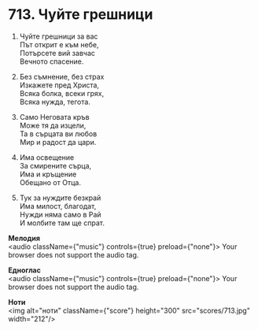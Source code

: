 # 713. Чуйте грешници  

1. Чуйте грешници за вас  
Път открит е към небе,  
Потърсете вий завчас  
Вечното спасение.  

2. Без съмнение, без страх  
Изкажете пред Христа,  
Всяка болка, всеки грях,  
Всяка нужда, тегота.  

3. Само Неговата кръв  
Може тя да изцели,  
Та в сърцата ви любов  
Мир и радост да цари.  

4. Има освещение  
За смирените сърца,  
Има и кръщение  
Обещано от Отца.  

5. Тук за нуждите безкрай  
Има милост, благодат,  
Нужди няма само в Рай  
И молбите там ще спрат.  

__Мелодия__  
<audio className={"music"} controls={true} preload={"none"}><source src="mp3/713.mp3" type="audio/mpeg"/>
Your browser does not support the audio tag.
</audio>  

__Едноглас__  
<audio className={"music"} controls={true} preload={"none"}><source src="transp/713.mp3" type="audio/mpeg"/>
Your browser does not support the audio tag.
</audio>  

__Ноти__  
<img alt="ноти" className={"score"} height="300" src="scores/713.jpg" width="212"/>
